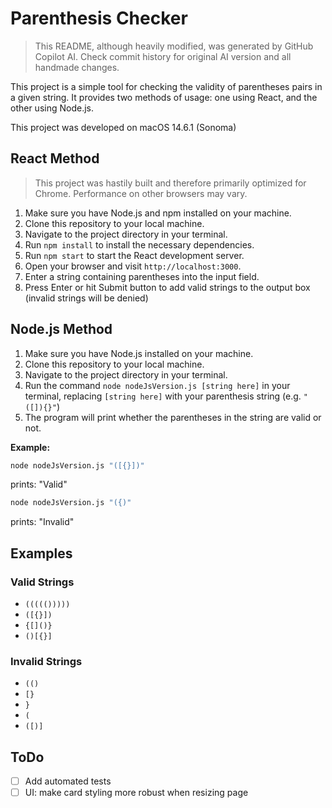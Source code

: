 # Parenthesis Checker

> This README, although heavily modified, was generated by GitHub Copilot AI. Check commit history for original AI version and all handmade changes.

This project is a simple tool for checking the validity of parentheses pairs in a given string. It provides two methods of usage: one using React, and the other using Node.js.

This project was developed on macOS 14.6.1 (Sonoma)

## React Method

> This project was hastily built and therefore primarily optimized for Chrome. Performance on other browsers may vary.

1. Make sure you have Node.js and npm installed on your machine.
2. Clone this repository to your local machine.
3. Navigate to the project directory in your terminal.
4. Run `npm install` to install the necessary dependencies.
5. Run `npm start` to start the React development server.
6. Open your browser and visit `http://localhost:3000`.
7. Enter a string containing parentheses into the input field.
8. Press Enter or hit Submit button to add valid strings to the output box (invalid strings will be denied)

## Node.js Method

1. Make sure you have Node.js installed on your machine.
2. Clone this repository to your local machine.
3. Navigate to the project directory in your terminal.
4. Run the command `node nodeJsVersion.js [string here]` in your terminal, replacing `[string here]` with your parenthesis string (e.g. `"([]){}"`)
5. The program will print whether the parentheses in the string are valid or not.

**Example:**

```bash
node nodeJsVersion.js "([{}])"
```

prints: "Valid"

```bash
node nodeJsVersion.js "({)"
```

prints: "Invalid"

## Examples

### Valid Strings

- `((((()))))`
- `([{}])`
- `{[]()}`
- `()[{}]`

### Invalid Strings

- `(()`
- `[}`
- `}`
- `(`
- `([)]`

## ToDo

- [ ] Add automated tests
- [ ] UI: make card styling more robust when resizing page
